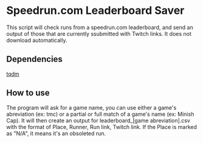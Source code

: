 # Speedrun.com Leaderboard Saver
This script will check runs from a speedrun.com leaderboard, and send an output of those that are currently ssubmitted with Twitch links. It does not download automatically.

## Dependencies
[tqdm](https://pypi.org/project/tqdm/2.2.3/)

## How to use
The program will ask for a game name, you can use either a game's abreviation (ex: tmc) or a partial or full match of a game's name (ex: Minish Cap). It will then create an output for leaderboard_[game abreviation].csv with the format of Place, Runner, Run link, Twitch link. If the Place is marked as "N/A", it means it's an obsoleted run. 
